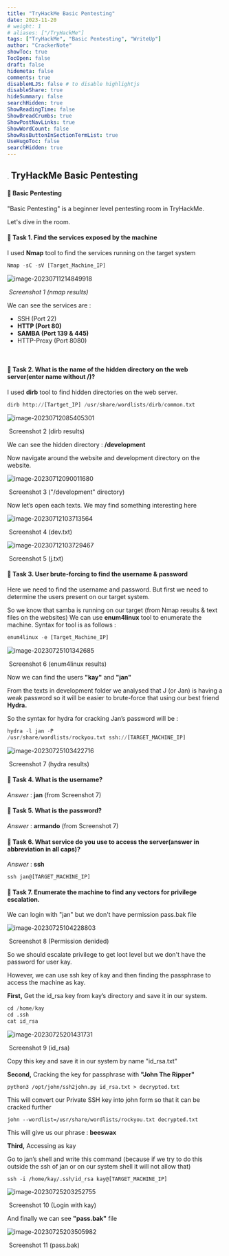 ```yaml
---
title: "TryHackMe Basic Pentesting"
date: 2023-11-20
# weight: 1
# aliases: ["/TryHackMe"]
tags: ["TryHackMe", "Basic Pentesting", "WriteUp"]
author: "CrackerNote"
showToc: true
TocOpen: false
draft: false
hidemeta: false
comments: true
disableHLJS: false # to disable highlightjs
disableShare: true
hideSummary: false
searchHidden: true
ShowReadingTime: false
ShowBreadCrumbs: true
ShowPostNavLinks: true
ShowWordCount: false
ShowRssButtonInSectionTermList: true
UseHugoToc: false
searchHidden: true
---
```


##  <img src="C:\Users\hjopy\OneDrive\바탕 화면\Jake\blog\blog\crackernote.github.io\assets\images\그림1.png" alt="그림1" style="zoom:6%;" /> TryHackMe  Basic Pentesting

#### 📜 Basic Pentesting

"Basic Pentesting" is a beginner level pentesting room in TryHackMe.

Let's dive in the room.



#### 📜 Task 1. Find the services exposed by the machine 

I used **Nmap** tool to find the services running on the target system

```python
Nmap -sC -sV [Target_Machine_IP]
```

![image-20230711214849918](/../images/image-20230711214849918.png)

​														    *Screenshot 1 (nmap results)*



We can see the services are : 

- SSH (Port 22)
- **HTTP (Port 80)**
- **SAMBA (Port 139 & 445)**
- HTTP-Proxy (Port 8080)

​	

#### 📜 Task 2. What is the name of the hidden directory on the web server(enter name without /)? 

I used **dirb** tool to find hidden directories on the web server.

```python
dirb http://[Tartget_IP] /usr/share/wordlists/dirb/common.txt
```

![image-20230712085405301](/../images/image-20230712085405301.png)

​                                                           Screenshot 2 (dirb results)

We can see the hidden directory :  **/development**

Now navigate around the website and development directory on the website.

![image-20230712090011680](/../images/image-20230712090011680.png)

​                                                             Screenshot 3 ("/development" directory)



Now let’s open each texts. We may find something interesting here

![image-20230712103713564](/../images/image-20230712103713564.png)

​                                                                          Screenshot 4 (dev.txt)



![image-20230712103729467](/../images/image-20230712103729467.png)

​                                                                           Screenshot 5 (j.txt)



#### 📜 Task 3. **User brute-forcing to find the username & password**

Here we need to find the username and password. But first we need to determine the users present on our target system.

So we know that samba is running on our target (from Nmap results & text files on the websites)
We can use **enum4linux** tool to enumerate the machine. Syntax for tool is as follows :

```python
enum4linux -e [Target_Machine_IP]
```



![image-20230725101342685](/../images/image-20230725101342685.png)

​                                                              Screenshot 6 (enum4linux results)

Now we can find the users **"kay"** and **"jan"**

From the texts in development folder we analysed that J (or Jan) is having a weak password so it will be easier to brute-force that using our best friend **Hydra.**

So the syntax for hydra for cracking Jan’s password will be :

```python
hydra -l jan -P
/usr/share/wordlists/rockyou.txt ssh://[TARGET_MACHINE_IP]
```

![image-20230725103422716](/../images/image-20230725103422716.png)

​                                                              Screenshot 7 (hydra results)



#### 📜 Task 4. What is the username?

*Answer* : **jan** (from Screenshot 7)



#### 📜 Task 5. What is the password?

*Answer* : **armando** (from Screenshot 7)



#### 📜 Task 6. **What service do you use to access the server(answer in abbreviation in all caps)?** 

*Answer* : **ssh** 

```
ssh jan@[TARGET_MACHINE_IP]
```



#### 📜 Task 7. Enumerate the machine to find any vectors for privilege escalation. 

We can login with "jan" but  we don't have permission pass.bak file

![image-20230725104228803](/../images/image-20230725104228803.png)

​                                                              Screenshot 8 (Permission denided)



So we should escalate privilege to get loot level but we don't have the password for user kay. 

However, we can use ssh key of kay and then finding the passphrase to access the machine as kay.



**First,** Get the id_rsa key from kay’s directory and save it in our system.

```python
cd /home/kay
cd .ssh
cat id_rsa
```

![image-20230725201431731](/../images/image-20230725201431731.png)

​                                                              Screenshot 9 (id_rsa)

Copy this key and save it in our system by name "id_rsa.txt"



**Second,** Cracking the key for passphrase with **"John The Ripper"**

```
python3 /opt/john/ssh2john.py id_rsa.txt > decrypted.txt
```

This will convert our Private SSH key into john form so that it can be cracked further

```
john --wordlist=/usr/share/wordlists/rockyou.txt decrypted.txt
```

This will give us our phrase : **beeswax**



**Third,** Accessing as kay

Go to jan’s shell and write this command (because if we try to do this outside the ssh of jan or on our system shell it will not allow that)

```
ssh -i /home/kay/.ssh/id_rsa kay@[TARGET_MACHINE_IP]
```

![image-20230725203252755](/../images/image-20230725203252755-169028756001912.png)

​                                                              Screenshot 10 (Login with kay)

And finally we can see **"pass.bak"** file

![image-20230725203505982](/../images/image-20230725203505982.png)

​                                                              Screenshot 11 (pass.bak)
